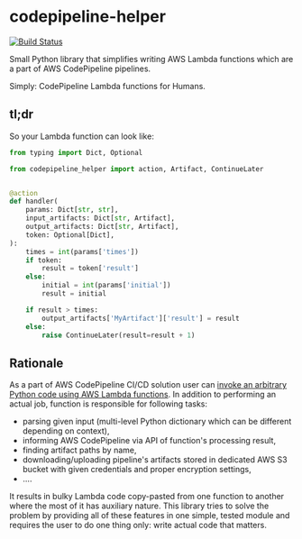 # codepipeline-helper

[![Build Status](https://travis-ci.com/marcinzaremba/codepipeline-helper.svg?branch=master)](https://travis-ci.com/marcinzaremba/codepipeline-helper)

Small Python library that simplifies writing AWS Lambda functions which are a part of AWS CodePipeline pipelines.

Simply: CodePipeline Lambda functions for Humans.

## tl;dr

So your Lambda function can look like:

```python
from typing import Dict, Optional

from codepipeline_helper import action, Artifact, ContinueLater


@action
def handler(
    params: Dict[str, str],
    input_artifacts: Dict[str, Artifact],
    output_artifacts: Dict[str, Artifact],
    token: Optional[Dict],
):
    times = int(params['times'])
    if token:
        result = token['result']
    else:
        initial = int(params['initial'])
        result = initial

    if result > times:
        output_artifacts['MyArtifact']['result'] = result
    else:
        raise ContinueLater(result=result + 1)
```

## Rationale

As a part of AWS CodePipeline CI/CD solution user can [invoke an arbitrary Python code using AWS Lambda functions](https://docs.aws.amazon.com/codepipeline/latest/userguide/actions-invoke-lambda-function.html). In addition to performing an actual job, function is responsible for following tasks:

- parsing given input (multi-level Python dictionary which can be different depending on context),
- informing AWS CodePipeline via API of function's processing result,
- finding artifact paths by name,
- downloading/uploading pipeline's artifacts stored in dedicated AWS S3 bucket with given credentials and proper encryption settings,
- ....

It results in bulky Lambda code copy-pasted from one function to another where the most of it has auxiliary nature. This library tries to solve the problem by providing all of these features in one simple, tested module and requires the user to do one thing only: write actual code that matters. 